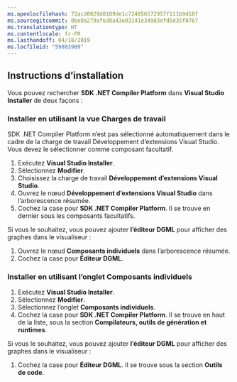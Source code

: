 ```yaml
---
ms.openlocfilehash: 72acd0029d0189de1c724856572957f111b9d18f
ms.sourcegitcommit: 0be8a279af6d8a43e03141e349d3efd5d35f8767
ms.translationtype: HT
ms.contentlocale: fr-FR
ms.lasthandoff: 04/18/2019
ms.locfileid: "59803909"
---
```

## <a name="installation-instructions"></a>Instructions d’installation 

Vous pouvez rechercher **SDK .NET Compiler Platform** dans **Visual Studio Installer** de deux façons :

### <a name="install-using-the-workloads-view"></a>Installer en utilisant la vue Charges de travail

SDK .NET Compiler Platform n’est pas sélectionné automatiquement dans le cadre de la charge de travail Développement d’extensions Visual Studio. Vous devez le sélectionner comme composant facultatif.

1. Exécutez **Visual Studio Installer**. 
1. Sélectionnez **Modifier**. 
1. Choisissez la charge de travail **Développement d’extensions Visual Studio**.
1. Ouvrez le nœud **Développement d’extensions Visual Studio** dans l’arborescence résumée.
1. Cochez la case pour **SDK .NET Compiler Platform**. Il se trouve en dernier sous les composants facultatifs.

Si vous le souhaitez, vous pouvez ajouter **l’éditeur DGML** pour afficher des graphes dans le visualiseur :

1. Ouvrez le nœud **Composants individuels** dans l’arborescence résumée.
1. Cochez la case pour **Éditeur DGML**.

### <a name="install-using-the-individual-components-tab"></a>Installer en utilisant l’onglet Composants individuels

1. Exécutez **Visual Studio Installer**. 
1. Sélectionnez **Modifier**. 
1. Sélectionnez l’onglet **Composants individuels**. 
1. Cochez la case pour **SDK .NET Compiler Platform**. Il se trouve en haut de la liste, sous la section **Compilateurs, outils de génération et runtimes**.

Si vous le souhaitez, vous pouvez ajouter **l’éditeur DGML** pour afficher des graphes dans le visualiseur :

1. Cochez la case pour **Éditeur DGML**. Il se trouve sous la section **Outils de code**.
